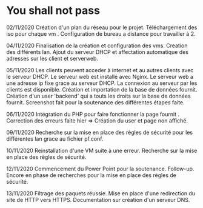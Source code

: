 # You shall not pass

02/11/2020
Création d'un plan du réseau pour le projet.
Téléchargement des iso pour chaque vm .
Configuration de bureau a distance pour travailler à 2.


04/11/2020
Finalisation de la création et configuration des vms.
Creation des différents lan.
Ajout du serveur DHCP et affectation automatique des adresses sur les client et serverweb.


05/11/2020
Les clients peuvent acceder à internet et au autres clients avec le serveur DHCP.
Le serveur web est installé avec Nginx.
Le serveur web a une adresse ip fixe grace au serveur DHCP.
La connexion au serveur par les clients est disponible.
Création et importation de la base de données fournit.
Création d'un user 'backend' qui a touts les droits sur la base de données fournit.
Screenshot fait pour la soutenance des différentes étapes faite.

06/11/2020
Intégration du PHP pour faire fonctionner la page fournit .
Correction des erreurs faite hier => Création du user et page non affiché. 


09/11/2020
Recherche sur la mise en place des règles de sécurité pour les différentes lan grace au fichier pf.conf. 

10/11/2020
Reinstallation d'une VM suite à une erreur.
Recherche sur la mise en place des règles de sécurité.

12/11/2020
Commencement du Power Point pour la soutenance.
Follow-up.
Encore en phase de recherches pour la mise en place des règles de sécurité.


13/11/2020
Filtrage des paquets réussie.
Mise en place d'une redirection du site  de HTTP vers HTTPS.
Documentation sur création d'un serveur DNS.
